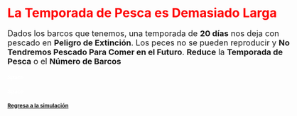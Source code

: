 <style type="text/css">

body{ /* Normal  */
      font-size: 18px;
  }
h1 { /* Header 1 */
  font-size: 28px;
  color: Red;
}
h2 { /* Header 2 */
  font-size: 12px;
}
h3 { /* Header 3 */
  font-size: 12px;
  color: White
}
</style>

# La Temporada de Pesca es Demasiado Larga

Dados los barcos que tenemos, una temporada de **20 días** nos deja con pescado en **Peligro de Extinción**.
Los peces no se pueden reproducir y **No Tendremos Pescado Para Comer en el Futuro**. **Reduce** la **Temporada de Pesca** o el **Número de Barcos**

### Space
### Space

## [Regresa a la simulación](https://tuna.shinyapps.io/InfoGraphicsShinny/)

